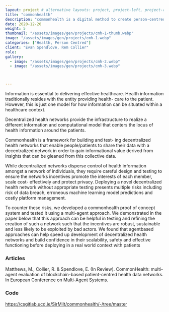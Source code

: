 ```yaml
---
layout: project # alternative layouts: project, project-left, project-right, project-top
title: "commonhealth"
description: "commonhealth is a digital method to create person-centred health ecoysystems, owned, controlled and used by members."
date: 2020-12-20
weight: 5
thumbnail: "/assets/images/gen/projects/cmh-1-thumb.webp"
image: "/assets/images/gen/projects/cmh-1.webp"
categories: ["Health, Person Centred"]
client: "Evan Spendlove, Rem Collier"
role: 
gallery:
  - image: "/assets/images/gen/projects/cmh-2.webp"
  - image: "/assets/images/gen/projects/cmh-3.webp"



---
```

Information is essential to delivering effective healthcare.
Health information traditionally resides with the entity providing health-
care to the patient. However, this is just one model for how information
can be situated within a healthcare context. 

Decentralized health networks provide the infrastructure to realize a different information and computational model that centers the locus of health information around the patients. 

Commonhealth is a framework for building and test-
ing decentralized health networks that enable people/patients to share their data with a decentralized network in order to gain informational value derived
from insights that can be gleaned from this collective data. 

While decentralized networks disperse control of health information amongst a network of individuals, they require careful design and testing to ensure the
networks incentives promote the interests of each member, scale cost-
effectively and protect privacy. Deploying a novel decentralized health
network without appropriate testing presents multiple risks including
risk of data breach, erroneous machine learning model predictions and
costly platform management. 

To counter these risks, we developed a commonhealth proof of concept system and tested it using a multi-agent approach. We demonstrated in the paper below that this approach can be helpful in testing and refining the creation of such a network such that the incentives are robust, sustainable and less likely to be exploited by bad actors. We found that agentbased approaches can help speed up development of decentralized health networks and build confidence in their scalability, safety and effective functioning before deploying in a real world context with patients


### Articles 

Matthews, M., Collier, R. & Spendlove, E. (In Review). CommonHealth: multi-agent evaluation of blockchain-based patient-centred health data networks. In European Conference on Multi-Agent Systems.

### Code
https://csgitlab.ucd.ie/SirMilt/commonhealth/-/tree/master